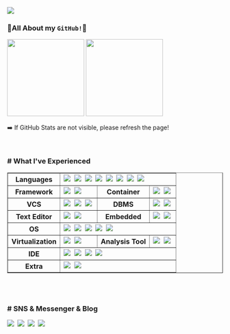 <img src="https://capsule-render.vercel.app/api?type=Waving&color=FF0040&height=200&section=header&text=Welcome to Leona's GitHub!%&fontSize=40&fontColor=FFFFFF&fontAlign=65&fontAlignY=41" />


### 💎All About my `GitHub!`💎

<p align="left">
<img height="180em" src="https://github-readme-stats-pedz-alimhanhan.vercel.app/api?username=alimhanhan&theme=radical&show_icons=true&include_all_commits=true&count_private=true" />
<img height="180em" src="https://github-readme-stats-pedz-alimhanhan.vercel.app/api/top-langs/?username=alimhanhan&layout=compact&theme=dark&hide=jupyter%20notebook&langs_count=10&card_width=490" />
</p>
➡️ If GitHub Stats are not visible, please refresh the page!
</p>
<br>
<h3># What I've Experienced</h3>

<table border="1" style="width: 100%;">
  <tr>
    <th>Languages</th>
    <td colspan="3"><img src="https://img.shields.io/badge/HTML5-E34F26?style=flat-square&logo=HTML5&logoColor=white"/></a>&nbsp
  <img src="https://img.shields.io/badge/CSS-1572B6?style=flat-square&logo=CSS3&logoColor=white"/></a>&nbsp
  <img src="https://img.shields.io/badge/C-A8B9CC?style=flat-square&logo=C&logoColor=white"/></a>&nbsp
  <img src="https://img.shields.io/badge/C++-00599C?style=flat-square&logo=C++&logoColor=white"/></a>&nbsp
  <img src="https://img.shields.io/badge/Java-007396?style=flat-square&logo=Java&logoColor=white"/></a>&nbsp
  <img src="https://img.shields.io/badge/JavaScript-F7DF1E?style=flat-square&logo=JavaScript&logoColor=white"/></a>&nbsp
  <img src="https://img.shields.io/badge/Python-3766AB?style=flat-square&logo=Python&logoColor=white"/></a>&nbsp
  <img src="https://img.shields.io/badge/Kotlin-7F52FF?style=flat-square&logo=Kotlin&logoColor=white"/></a>&nbsp</td>
  </tr>
  <tr>
    <th>Framework</th>
    <td><img src="https://img.shields.io/badge/Flask-000000?style=flat-square&logo=Flask&logoColor=white"/></a>&nbsp
  <img src="https://img.shields.io/badge/Django-092E20?style=flat-square&logo=Django&logoColor=white"/></a>&nbsp</td>
    <th>Container</th>
    <td><img src="https://img.shields.io/badge/Docker-2496ED?style=flat-square&logo=Docker&logoColor=white"/></a>&nbsp
  <img src="https://img.shields.io/badge/Apache Tomcat-F8DC75?style=flat-square&logo=Apache Tomcat&logoColor=000000"/></a>&nbsp</td>
  </tr>
  <tr>
    <th>VCS</th>
    <td><img src="https://img.shields.io/badge/Git-F05032?style=flat-square&logo=Git&logoColor=white"/></a>&nbsp
  <img src="https://img.shields.io/badge/GitHub-181717?style=flat-square&logo=GitHub&logoColor=white"/></a>&nbsp
  <img src="https://img.shields.io/badge/GitLab-FC6D26?style=flat-square&logo=GitLab&logoColor=white"/></a>&nbsp</td>
    <th>DBMS</th>
    <td><img src="https://img.shields.io/badge/Mysql-E6B91E?style=flat-square&logo=MySql&logoColor=000000"/></a>&nbsp
  <img src="https://img.shields.io/badge/SQLite-003B57?style=flat-square&logo=SQLite&logoColor=FFFFFF"/></a>&nbsp</td>
  </tr>
  <tr>
    <th>Text Editor</th>
    <td><img src="https://img.shields.io/badge/Sublime Text-FF9800?style=flat-square&logo=Sublime Text&logoColor=FFFFFF"/></a>&nbsp
  <img src="https://img.shields.io/badge/Visual Studio Code-007ACC?style=flat-square&logo=Visual Studio Code&logoColor=white"/></a>&nbsp</td>
    <th>Embedded</th>
    <td><img src="https://img.shields.io/badge/Raspberry Pi-A22846?style=flat-square&logo=Raspberry Pi&logoColor=white"/></a>&nbsp
  <img src="https://img.shields.io/badge/Arduino-00878F?style=flat-square&logo=Arduino&logoColor=white"/></a>&nbsp</td>
  </tr>
<tr>
    <th>OS</th>
    <td colspan="3"><img src="https://img.shields.io/badge/Ubuntu-E95420?style=flat-square&logo=Ubuntu&logoColor=FFFFFF"/></a>&nbsp
  <img src="https://img.shields.io/badge/Linux-FCC624?style=flat-square&logo=Linux&logoColor=000000"/></a>&nbsp
  <img src="https://img.shields.io/badge/Kali Linux-557C94?style=flat-square&logo=Kali Linux&logoColor=white"/></a>&nbsp
  <img src="https://img.shields.io/badge/Windows-0078D4?style=flat-square&logo=Windows&logoColor=white"/></a>&nbsp
  <img src="https://img.shields.io/badge/Android-3DDC84?style=flat-square&logo=Android&logoColor=white"/></a>&nbsp</td>
  </tr>
<tr>
  <th>Virtualization</th>
    <td><img src="https://img.shields.io/badge/VMware-607078?style=flat-square&logo=VMware&logoColor=white"/></a>&nbsp
  <img src="https://img.shields.io/badge/VirtualBox-183A61?style=flat-square&logo=VirtualBox&logoColor=white"/></a>&nbsp</td>
  <th>Analysis Tool</th>
  <td><img src="https://img.shields.io/badge/Burp Suite-00979D?style=flat-square&logo=Buefy&logoColor=white"/></a>&nbsp
  <img src="https://img.shields.io/badge/Wireshark-1679A7?style=flat-square&logo=wireshark&logoColor=white"/></a>&nbsp</td>
  </tr>
   <tr>
    <th>IDE</th>
    <td colspan="3"><img src="https://img.shields.io/badge/Eclipse IDE-2C2255?style=flat-square&logo=Eclipse IDE&logoColor=FFFFFF"/></a>&nbsp
  <img src="https://img.shields.io/badge/Android Studio-3DDC84?style=flat-square&logo=Android Studio&logoColor=FFFFFF"/></a>&nbsp
  <img src="https://img.shields.io/badge/Visual Studio-5C2D91?style=flat-square&logo=Visual Studio&logoColor=white"/></a>&nbsp
  <img src="https://img.shields.io/badge/Pycharm-000000?style=flat-square&logo=Pycharm&logoColor=white"/></a>&nbsp</td>
  </tr>
  <tr>
  <th>Extra</th>
  <td colspan="3"><img src="https://img.shields.io/badge/Amazon AWS-232F3E?style=flat-square&logo=Amazon AWS&logoColor=white"/></a>&nbsp
  <img src="https://img.shields.io/badge/pythonanywhere-1D9FD7?style=flat-square&logo=pythonanywhere&logoColor=white"/></a>&nbsp</td>
  </tr>
</table>
<br><br>

<h3># SNS & Messenger & Blog</h3>
<p>
  <a href="https://alim11.tistory.com/"><img src="https://img.shields.io/badge/Personal%20Blog-000000?style=flat-square&logo=Tistory&logoColor=white&link=https://alim11.tistory.com"/></a>&nbsp
  <a href="https://www.instagram.com/convertme11/"><img src="https://img.shields.io/badge/Instagram-E4405F?style=flat-square&logo=Instagram&logoColor=white&link=https://www.instagram.com/hye_inisfree/"/></a>&nbsp
  <a href="mailto:mw113232@gmail.com"><img src="https://img.shields.io/badge/Gmail-d14836?style=flat-square&logo=Gmail&logoColor=white&link=mw113232@gmail.com"/></a>&nbsp
  <a href="mailto:alim11@naver.com"><img src="https://img.shields.io/badge/Naver Mail-03C75A?style=flat-square&logo=Naver&logoColor=white&link=alim11@naver.com"/></a>
</p>
